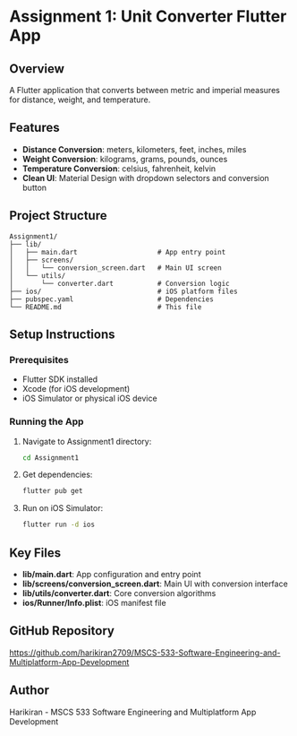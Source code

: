 # Assignment 1: Unit Converter Flutter App

## Overview
A Flutter application that converts between metric and imperial measures for distance, weight, and temperature.

## Features
- **Distance Conversion**: meters, kilometers, feet, inches, miles
- **Weight Conversion**: kilograms, grams, pounds, ounces  
- **Temperature Conversion**: celsius, fahrenheit, kelvin
- **Clean UI**: Material Design with dropdown selectors and conversion button

## Project Structure
```
Assignment1/
├── lib/
│   ├── main.dart                    # App entry point
│   ├── screens/
│   │   └── conversion_screen.dart   # Main UI screen
│   └── utils/
│       └── converter.dart           # Conversion logic
├── ios/                             # iOS platform files
├── pubspec.yaml                     # Dependencies
└── README.md                        # This file
```

## Setup Instructions

### Prerequisites
- Flutter SDK installed
- Xcode (for iOS development)
- iOS Simulator or physical iOS device

### Running the App
1. Navigate to Assignment1 directory:
   ```bash
   cd Assignment1
   ```

2. Get dependencies:
   ```bash
   flutter pub get
   ```

3. Run on iOS Simulator:
   ```bash
   flutter run -d ios
   ```

## Key Files
- **lib/main.dart**: App configuration and entry point
- **lib/screens/conversion_screen.dart**: Main UI with conversion interface
- **lib/utils/converter.dart**: Core conversion algorithms
- **ios/Runner/Info.plist**: iOS manifest file

## GitHub Repository
https://github.com/harikiran2709/MSCS-533-Software-Engineering-and-Multiplatform-App-Development

## Author
Harikiran - MSCS 533 Software Engineering and Multiplatform App Development
